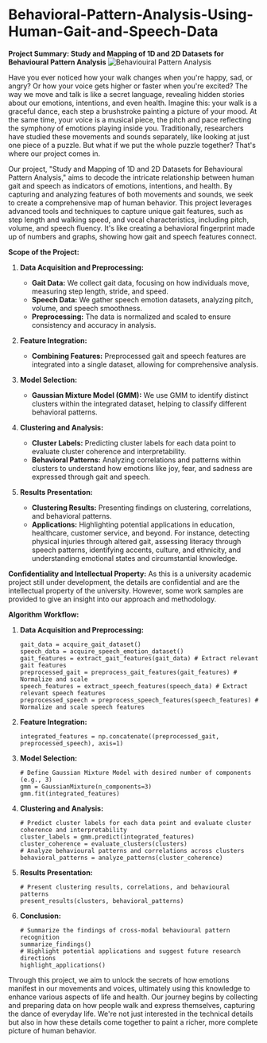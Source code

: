 # Behavioral-Pattern-Analysis-Using-Human-Gait-and-Speech-Data
**Project Summary: Study and Mapping of 1D and 2D Datasets for Behavioural Pattern Analysis**
![Behaviouiral Pattern Analysis]()

Have you ever noticed how your walk changes when you're happy, sad, or angry? Or how your voice gets higher or faster when you're excited? The way we move and talk is like a secret language, revealing hidden stories about our emotions, intentions, and even health. Imagine this: your walk is a graceful dance, each step a brushstroke painting a picture of your mood. At the same time, your voice is a musical piece, the pitch and pace reflecting the symphony of emotions playing inside you. Traditionally, researchers have studied these movements and sounds separately, like looking at just one piece of a puzzle. But what if we put the whole puzzle together? That's where our project comes in.

Our project, "Study and Mapping of 1D and 2D Datasets for Behavioural Pattern Analysis," aims to decode the intricate relationship between human gait and speech as indicators of emotions, intentions, and health. By capturing and analyzing features of both movements and sounds, we seek to create a comprehensive map of human behavior. This project leverages advanced tools and techniques to capture unique gait features, such as step length and walking speed, and vocal characteristics, including pitch, volume, and speech fluency. It's like creating a behavioral fingerprint made up of numbers and graphs, showing how gait and speech features connect.

**Scope of the Project:**

1. **Data Acquisition and Preprocessing:**
   - **Gait Data:** We collect gait data, focusing on how individuals move, measuring step length, stride, and speed.
   - **Speech Data:** We gather speech emotion datasets, analyzing pitch, volume, and speech smoothness.
   - **Preprocessing:** The data is normalized and scaled to ensure consistency and accuracy in analysis.

2. **Feature Integration:**
   - **Combining Features:** Preprocessed gait and speech features are integrated into a single dataset, allowing for comprehensive analysis.

3. **Model Selection:**
   - **Gaussian Mixture Model (GMM):** We use GMM to identify distinct clusters within the integrated dataset, helping to classify different behavioral patterns.

4. **Clustering and Analysis:**
   - **Cluster Labels:** Predicting cluster labels for each data point to evaluate cluster coherence and interpretability.
   - **Behavioral Patterns:** Analyzing correlations and patterns within clusters to understand how emotions like joy, fear, and sadness are expressed through gait and speech.

5. **Results Presentation:**
   - **Clustering Results:** Presenting findings on clustering, correlations, and behavioral patterns.
   - **Applications:** Highlighting potential applications in education, healthcare, customer service, and beyond. For instance, detecting physical injuries through altered gait, assessing literacy through speech patterns, identifying accents, culture, and ethnicity, and understanding emotional states and circumstantial knowledge.

**Confidentiality and Intellectual Property:**
As this is a university academic project still under development, the details are confidential and are the intellectual property of the university. However, some work samples are provided to give an insight into our approach and methodology.

**Algorithm Workflow:**

1. **Data Acquisition and Preprocessing:**
   ```
   gait_data = acquire_gait_dataset()
   speech_data = acquire_speech_emotion_dataset()
   gait_features = extract_gait_features(gait_data) # Extract relevant gait features
   preprocessed_gait = preprocess_gait_features(gait_features) # Normalize and scale
   speech_features = extract_speech_features(speech_data) # Extract relevant speech features
   preprocessed_speech = preprocess_speech_features(speech_features) # Normalize and scale speech features
   ```

2. **Feature Integration:**
   ```
   integrated_features = np.concatenate((preprocessed_gait, preprocessed_speech), axis=1)
   ```

3. **Model Selection:**
   ```
   # Define Gaussian Mixture Model with desired number of components (e.g., 3)
   gmm = GaussianMixture(n_components=3)
   gmm.fit(integrated_features)
   ```

4. **Clustering and Analysis:**
   ```
   # Predict cluster labels for each data point and evaluate cluster coherence and interpretability
   cluster_labels = gmm.predict(integrated_features)
   cluster_coherence = evaluate_clusters(clusters)
   # Analyze behavioural patterns and correlations across clusters
   behavioral_patterns = analyze_patterns(cluster_coherence)
   ```

5. **Results Presentation:**
   ```
   # Present clustering results, correlations, and behavioural patterns
   present_results(clusters, behavioral_patterns)
   ```

6. **Conclusion:**
   ```
   # Summarize the findings of cross-modal behavioural pattern recognition
   summarize_findings()
   # Highlight potential applications and suggest future research directions
   highlight_applications()
   ```

Through this project, we aim to unlock the secrets of how emotions manifest in our movements and voices, ultimately using this knowledge to enhance various aspects of life and health. Our journey begins by collecting and preparing data on how people walk and express themselves, capturing the dance of everyday life. We're not just interested in the technical details but also in how these details come together to paint a richer, more complete picture of human behavior.
